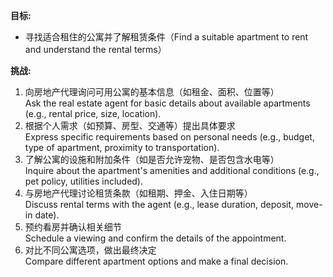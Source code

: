 
**目标:**
- 寻找适合租住的公寓并了解租赁条件（Find a suitable apartment to rent and understand the rental terms）

**挑战:**
1. 向房地产代理询问可用公寓的基本信息（如租金、面积、位置等）  
    Ask the real estate agent for basic details about available apartments (e.g., rental price, size, location).  
2. 根据个人需求（如预算、房型、交通等）提出具体要求  
    Express specific requirements based on personal needs (e.g., budget, type of apartment, proximity to transportation).  
3. 了解公寓的设施和附加条件（如是否允许宠物、是否包含水电等）  
    Inquire about the apartment's amenities and additional conditions (e.g., pet policy, utilities included).  
4. 与房地产代理讨论租赁条款（如租期、押金、入住日期等）  
    Discuss rental terms with the agent (e.g., lease duration, deposit, move-in date).  
5. 预约看房并确认相关细节  
    Schedule a viewing and confirm the details of the appointment.  
6. 对比不同公寓选项，做出最终决定  
    Compare different apartment options and make a final decision.


